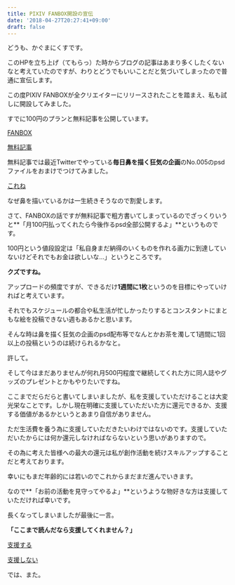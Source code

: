 ```yaml
---
title: PIXIV FANBOX開設の宣伝
date: '2018-04-27T20:27:41+09:00'
draft: false
---
```

どうも、かぐまにくすです。

このHPを立ち上げ（てもらっ）た時からブログの記事はあまり多くしたくないなと考えていたのですが、わりとどうでもいいことだと気づいてしまったので普通に宣伝します。

この度PIXIV FANBOXが全クリエイターにリリースされたことを踏まえ、私も試しに開設してみました。

すでに100円のプランと無料記事を公開しています。

[FANBOX](https://www.pixiv.net/fanbox/creator/14646991?utm_campaign=www_profile&utm_medium=site_flow&utm_source=pixiv)

[無料記事](https://www.pixiv.net/fanbox/creator/14646991/post/12828)

無料記事では最近Twitterでやっている**毎日鼻を描く狂気の企画**のNo.005のpsdファイルをおまけでつけてみました。

[これね](https://twitter.com/artsbykgmnx/status/989495502067515392)

なぜ鼻を描いているかは一生続きそうなので割愛します。

さて、FANBOXの話ですが無料記事で粗方書いてしまっているのでざっくりいうと**「月100円払ってくれたら今後作るpsd全部公開するよ」**というものです。

100円という値段設定は「私自身まだ納得のいくものを作れる画力に到達していないけどそれでもお金は欲しいな...」というところです。

**クズですね。**

アップロードの頻度ですが、できるだけ**1週間に1枚**というのを目標にやっていければと考えています。

それでもスケジュールの都合や私生活が忙しかったりするとコンスタントにまともな絵を投稿できない週もあるかと思います。

そんな時は鼻を描く狂気の企画のpsd配布等でなんとかお茶を濁して1週間に1回以上の投稿というのは続けられるかなと。

許して。

そして今はまだありませんが何れ月500円程度で継続してくれた方に同人誌やグッズのプレゼントとかもやりたいですね。

ここまでだらだらと書いてしまいましたが、私を支援していただけることは大変光栄なことです。しかし現在明確に支援していただいた方に還元できるか、支援する価値があるかというとあまり自信がありません。

ただ生活費を養う為に支援していただきたいわけではないのです。支援していただいたからには何か還元しなければならないという思いがありますので。

その為に考えた皆様への最大の還元は私が創作活動を続けスキルアップすることだと考えております。

幸いにもまだ年齢的には若いのでこれからまだまだ進んでいきます。

なので**「お前の活動を見守ってやるよ」**というような物好きな方は支援していただければ幸いです。

長くなってしまいましたが最後に一言。

**「ここまで読んだなら支援してくれません？」**

[支援する](https://www.pixiv.net/fanbox/creator/14646991?utm_campaign=www_profile&utm_medium=site_flow&utm_source=pixiv)

[支援しない](https://twitter.com/artsbykgmnx)

では、また。
